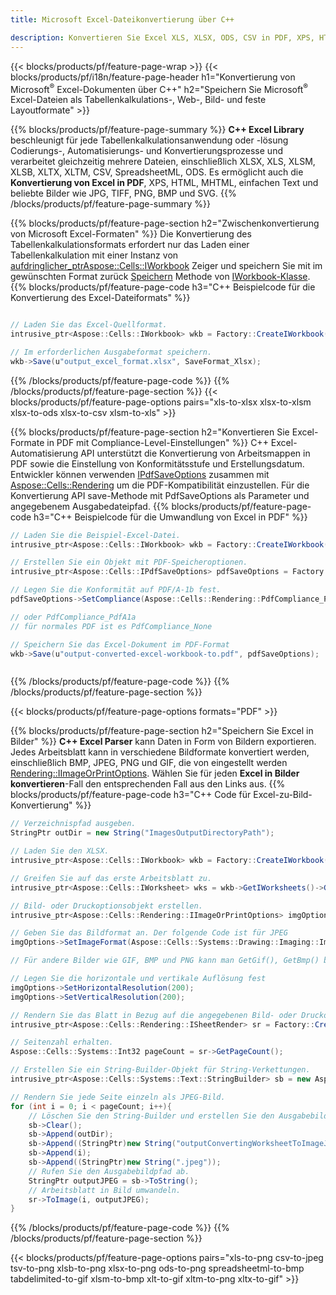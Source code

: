 ```yaml
---
title: Microsoft Excel-Dateikonvertierung über C++ 

description: Konvertieren Sie Excel XLS, XLSX, ODS, CSV in PDF, XPS, HTML, JPEG und andere Formate mit nur wenigen Zeilen C++-Code.
---
```

{{< blocks/products/pf/feature-page-wrap >}}
{{< blocks/products/pf/i18n/feature-page-header h1="Konvertierung von Microsoft<sup>&reg;</sup> Excel-Dokumenten über C++" h2="Speichern Sie Microsoft<sup>&reg;</sup> Excel-Dateien als Tabellenkalkulations-, Web-, Bild- und feste Layoutformate" >}}

{{% blocks/products/pf/feature-page-summary %}}
**C++ Excel Library** beschleunigt für jede Tabellenkalkulationsanwendung oder -lösung Codierungs-, Automatisierungs- und Konvertierungsprozesse und verarbeitet gleichzeitig mehrere Dateien, einschließlich XLSX, XLS, XLSM, XLSB, XLTX, XLTM, CSV, SpreadsheetML, ODS. Es ermöglicht auch die **Konvertierung von Excel in PDF**, XPS, HTML, MHTML, einfachen Text und beliebte Bilder wie JPG, TIFF, PNG, BMP und SVG.
{{% /blocks/products/pf/feature-page-summary %}}

{{% blocks/products/pf/feature-page-section h2="Zwischenkonvertierung von Microsoft Excel-Formaten" %}}
Die Konvertierung des Tabellenkalkulationsformats erfordert nur das Laden einer Tabellenkalkulation mit einer Instanz von [ aufdringlicher_ptr<Aspose::Cells::IWorkbook>](https://reference.aspose.com/cells/cpp/class/aspose.cells.i_workbook) Zeiger und speichern Sie mit im gewünschten Format zurück [Speichern](https://reference.aspose.com/cells/cpp/class/aspose.cells.i_workbook#a9460f52a2dec8f4bf623a4905167d997) Methode von [IWorkbook-Klasse](https://reference.aspose.com/cells/cpp/class/aspose.cells.i_workbook).
{{% blocks/products/pf/feature-page-code h3="C++ Beispielcode für die Konvertierung des Excel-Dateiformats" %}}

```cs

// Laden Sie das Excel-Quellformat.
intrusive_ptr<Aspose::Cells::IWorkbook> wkb = Factory::CreateIWorkbook(u"src_excel_file.xls");

// Im erforderlichen Ausgabeformat speichern.
wkb->Save(u"output_excel_format.xlsx", SaveFormat_Xlsx);


```
{{% /blocks/products/pf/feature-page-code %}}
{{% /blocks/products/pf/feature-page-section %}}
{{< blocks/products/pf/feature-page-options pairs="xls-to-xlsx xlsx-to-xlsm xlsx-to-ods xlsx-to-csv xlsm-to-xls" >}}


{{% blocks/products/pf/feature-page-section h2="Konvertieren Sie Excel-Formate in PDF mit Compliance-Level-Einstellungen" %}}
C++ Excel-Automatisierung API unterstützt die Konvertierung von Arbeitsmappen in PDF sowie die Einstellung von Konformitätsstufe und Erstellungsdatum. Entwickler können verwenden [IPdfSaveOptions](https://reference.aspose.com/cells/cpp/class/aspose.cells.i_pdf_save_options) zusammen mit [Aspose::Cells::Rendering](https://reference.aspose.com/cells/cpp/namespace/aspose.cells.rendering) um die PDF-Kompatibilität einzustellen. Für die Konvertierung API save-Methode mit PdfSaveOptions als Parameter und angegebenem Ausgabedateipfad. 
{{% blocks/products/pf/feature-page-code h3="C++ Beispielcode für die Umwandlung von Excel in PDF" %}}

```cs
// Laden Sie die Beispiel-Excel-Datei.
intrusive_ptr<Aspose::Cells::IWorkbook> wkb = Factory::CreateIWorkbook(u"sample-convert-excel-to.pdf");

// Erstellen Sie ein Objekt mit PDF-Speicheroptionen.
intrusive_ptr<Aspose::Cells::IPdfSaveOptions> pdfSaveOptions = Factory::CreateIPdfSaveOptions();

// Legen Sie die Konformität auf PDF/A-1b fest.
pdfSaveOptions->SetCompliance(Aspose::Cells::Rendering::PdfCompliance_PdfA1b);

// oder PdfCompliance_PdfA1a 
// für normales PDF ist es PdfCompliance_None

// Speichern Sie das Excel-Dokument im PDF-Format
wkb->Save(u"output-converted-excel-workbook-to.pdf", pdfSaveOptions);



```
{{% /blocks/products/pf/feature-page-code %}}
{{% /blocks/products/pf/feature-page-section %}}

{{< blocks/products/pf/feature-page-options formats="PDF" >}}

{{% blocks/products/pf/feature-page-section h2="Speichern Sie Excel in Bilder" %}}
**C++ Excel Parser** kann Daten in Form von Bildern exportieren. Jedes Arbeitsblatt kann in verschiedene Bildformate konvertiert werden, einschließlich BMP, JPEG, PNG und GIF, die von eingestellt werden [Rendering::IImageOrPrintOptions](https://reference.aspose.com/cells/cpp/class/aspose.cells.rendering.i_image_or_print_options). Wählen Sie für jeden **Excel in Bilder konvertieren**-Fall den entsprechenden Fall aus den Links aus.
{{% blocks/products/pf/feature-page-code h3="C++ Code für Excel-zu-Bild-Konvertierung" %}}

```cs
// Verzeichnispfad ausgeben.
StringPtr outDir = new String("ImagesOutputDirectoryPath");

// Laden Sie den XLSX.
intrusive_ptr<Aspose::Cells::IWorkbook> wkb = Factory::CreateIWorkbook(u"source-excel-file.xlsx");

// Greifen Sie auf das erste Arbeitsblatt zu.
intrusive_ptr<Aspose::Cells::IWorksheet> wks = wkb->GetIWorksheets()->GetObjectByIndex(0);

// Bild- oder Druckoptionsobjekt erstellen.
intrusive_ptr<Aspose::Cells::Rendering::IImageOrPrintOptions> imgOptions = Factory::CreateIImageOrPrintOptions();

// Geben Sie das Bildformat an. Der folgende Code ist für JPEG
imgOptions->SetImageFormat(Aspose::Cells::Systems::Drawing::Imaging::ImageFormat::GetJpeg());

// Für andere Bilder wie GIF, BMP und PNG kann man GetGif(), GetBmp() bzw. GetPng() verwenden 

// Legen Sie die horizontale und vertikale Auflösung fest
imgOptions->SetHorizontalResolution(200);
imgOptions->SetVerticalResolution(200);

// Rendern Sie das Blatt in Bezug auf die angegebenen Bild- oder Druckoptionen.
intrusive_ptr<Aspose::Cells::Rendering::ISheetRender> sr = Factory::CreateISheetRender(wks, imgOptions);

// Seitenzahl erhalten.
Aspose::Cells::Systems::Int32 pageCount = sr->GetPageCount();

// Erstellen Sie ein String-Builder-Objekt für String-Verkettungen.
intrusive_ptr<Aspose::Cells::Systems::Text::StringBuilder> sb = new Aspose::Cells::Systems::Text::StringBuilder();

// Rendern Sie jede Seite einzeln als JPEG-Bild.
for (int i = 0; i < pageCount; i++){
	// Löschen Sie den String-Builder und erstellen Sie den Ausgabebildpfad mit String-Verkettungen.
	sb->Clear();
	sb->Append(outDir);
	sb->Append((StringPtr)new String("outputConvertingWorksheetToImageJPEG_"));
	sb->Append(i);
	sb->Append((StringPtr)new String(".jpeg"));
	// Rufen Sie den Ausgabebildpfad ab.
	StringPtr outputJPEG = sb->ToString();
	// Arbeitsblatt in Bild umwandeln.
	sr->ToImage(i, outputJPEG);
}

```
{{% /blocks/products/pf/feature-page-code %}}
{{% /blocks/products/pf/feature-page-section %}}

{{< blocks/products/pf/feature-page-options pairs="xls-to-png csv-to-jpeg tsv-to-png xlsb-to-png xlsx-to-png ods-to-png spreadsheetml-to-bmp tabdelimited-to-gif xlsm-to-bmp xlt-to-gif xltm-to-png xltx-to-gif" >}}
